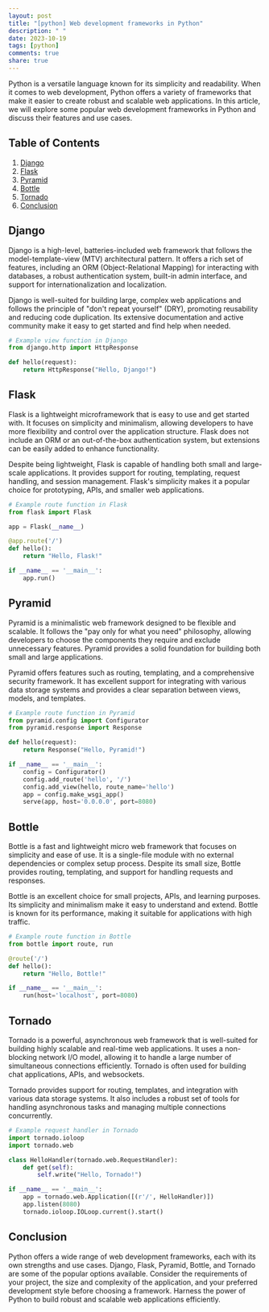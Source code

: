```yaml
---
layout: post
title: "[python] Web development frameworks in Python"
description: " "
date: 2023-10-19
tags: [python]
comments: true
share: true
---
```


Python is a versatile language known for its simplicity and readability. When it comes to web development, Python offers a variety of frameworks that make it easier to create robust and scalable web applications. In this article, we will explore some popular web development frameworks in Python and discuss their features and use cases.

## Table of Contents
1. [Django](#django)
2. [Flask](#flask)
3. [Pyramid](#pyramid)
4. [Bottle](#bottle)
5. [Tornado](#tornado)
6. [Conclusion](#conclusion)

<a name="django"></a>
## Django
Django is a high-level, batteries-included web framework that follows the model-template-view (MTV) architectural pattern. It offers a rich set of features, including an ORM (Object-Relational Mapping) for interacting with databases, a robust authentication system, built-in admin interface, and support for internationalization and localization.

Django is well-suited for building large, complex web applications and follows the principle of "don't repeat yourself" (DRY), promoting reusability and reducing code duplication. Its extensive documentation and active community make it easy to get started and find help when needed.

```python
# Example view function in Django
from django.http import HttpResponse

def hello(request):
    return HttpResponse("Hello, Django!")
```

<a name="flask"></a>
## Flask
Flask is a lightweight microframework that is easy to use and get started with. It focuses on simplicity and minimalism, allowing developers to have more flexibility and control over the application structure. Flask does not include an ORM or an out-of-the-box authentication system, but extensions can be easily added to enhance functionality.

Despite being lightweight, Flask is capable of handling both small and large-scale applications. It provides support for routing, templating, request handling, and session management. Flask's simplicity makes it a popular choice for prototyping, APIs, and smaller web applications.

```python
# Example route function in Flask
from flask import Flask

app = Flask(__name__)

@app.route('/')
def hello():
    return "Hello, Flask!"

if __name__ == '__main__':
    app.run()
```

<a name="pyramid"></a>
## Pyramid
Pyramid is a minimalistic web framework designed to be flexible and scalable. It follows the "pay only for what you need" philosophy, allowing developers to choose the components they require and exclude unnecessary features. Pyramid provides a solid foundation for building both small and large applications.

Pyramid offers features such as routing, templating, and a comprehensive security framework. It has excellent support for integrating with various data storage systems and provides a clear separation between views, models, and templates.

```python
# Example route function in Pyramid
from pyramid.config import Configurator
from pyramid.response import Response

def hello(request):
    return Response("Hello, Pyramid!")

if __name__ == '__main__':
    config = Configurator()
    config.add_route('hello', '/')
    config.add_view(hello, route_name='hello')
    app = config.make_wsgi_app()
    serve(app, host='0.0.0.0', port=8080)
```

<a name="bottle"></a>
## Bottle
Bottle is a fast and lightweight micro web framework that focuses on simplicity and ease of use. It is a single-file module with no external dependencies or complex setup process. Despite its small size, Bottle provides routing, templating, and support for handling requests and responses.

Bottle is an excellent choice for small projects, APIs, and learning purposes. Its simplicity and minimalism make it easy to understand and extend. Bottle is known for its performance, making it suitable for applications with high traffic.

```python
# Example route function in Bottle
from bottle import route, run

@route('/')
def hello():
    return "Hello, Bottle!"

if __name__ == '__main__':
    run(host='localhost', port=8080)
```

<a name="tornado"></a>
## Tornado
Tornado is a powerful, asynchronous web framework that is well-suited for building highly scalable and real-time web applications. It uses a non-blocking network I/O model, allowing it to handle a large number of simultaneous connections efficiently. Tornado is often used for building chat applications, APIs, and websockets.

Tornado provides support for routing, templates, and integration with various data storage systems. It also includes a robust set of tools for handling asynchronous tasks and managing multiple connections concurrently.

```python
# Example request handler in Tornado
import tornado.ioloop
import tornado.web

class HelloHandler(tornado.web.RequestHandler):
    def get(self):
        self.write("Hello, Tornado!")

if __name__ == '__main__':
    app = tornado.web.Application([(r'/', HelloHandler)])
    app.listen(8080)
    tornado.ioloop.IOLoop.current().start()
```

<a name="conclusion"></a>
## Conclusion
Python offers a wide range of web development frameworks, each with its own strengths and use cases. Django, Flask, Pyramid, Bottle, and Tornado are some of the popular options available. Consider the requirements of your project, the size and complexity of the application, and your preferred development style before choosing a framework. Harness the power of Python to build robust and scalable web applications efficiently.